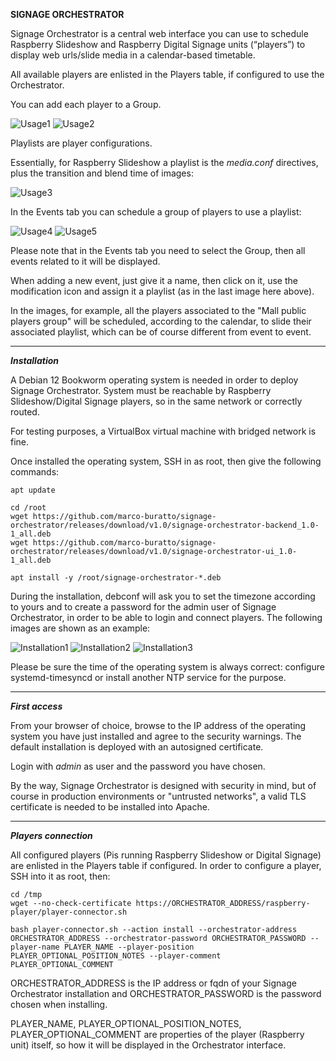 **SIGNAGE ORCHESTRATOR** 

Signage Orchestrator is a central web interface you can use to schedule Raspberry Slideshow and Raspberry Digital Signage units (“players”) to display web urls/slide media in a calendar-based timetable.

All available players are enlisted in the Players table, if configured to use the Orchestrator.

You can add each player to a Group.

![Usage1](docs/usage/players.png)
![Usage2](docs/usage/groups.png)

Playlists are player configurations. 

Essentially, for Raspberry Slideshow a playlist is the <em>media.conf</em> directives, plus the transition and blend time of images:

![Usage3](docs/usage/playlists.png)

In the Events tab you can schedule a group of players to use a playlist:

![Usage4](docs/usage/events.png)
![Usage5](docs/usage/events.detail.png)

Please note that in the Events tab you need to select the Group, then all events related to it will be displayed.

When adding a new event, just give it a name, then click on it, use the modification icon and assign it a playlist (as in the last image here above). 

In the images, for example, all the players associated to the "Mall public players group" will be scheduled, according to the calendar, to slide their associated playlist, which can be of course different from event to event.

------------

***Installation***

A Debian 12 Bookworm operating system is needed in order to deploy Signage Orchestrator.
System must be reachable by Raspberry Slideshow/Digital Signage players, so in the same network or correctly routed.

For testing purposes, a VirtualBox virtual machine with bridged network is fine.

Once installed the operating system, SSH in as root, then give the following commands:

    apt update

    cd /root
    wget https://github.com/marco-buratto/signage-orchestrator/releases/download/v1.0/signage-orchestrator-backend_1.0-1_all.deb
    wget https://github.com/marco-buratto/signage-orchestrator/releases/download/v1.0/signage-orchestrator-ui_1.0-1_all.deb

    apt install -y /root/signage-orchestrator-*.deb

During the installation, debconf will ask you to set the timezone according to yours and to create a password for the admin user of Signage Orchestrator, in order to be able to login and connect players. The following images are shown as an example:

![Installation1](docs/installation/install.1.png)
![Installation2](docs/installation/install.2.png)
![Installation3](docs/installation/install.3.png)

Please be sure the time of the operating system is always correct: configure systemd-timesyncd or install another NTP service for the purpose.

------------

***First access***

From your browser of choice, browse to the IP address of the operating system you have just installed and agree to the security warnings. 
The default installation is deployed with an autosigned certificate.

Login with *admin* as user and the password you have chosen.

By the way, Signage Orchestrator is designed with security in mind, but of course in production environments or "untrusted networks", a valid TLS certificate is needed to be installed into Apache.

------------

***Players connection***

All configured players (Pis running Raspberry Slideshow or Digital Signage) are enlisted in the Players table if configured.
In order to configure a player, SSH into it as root, then:

    cd /tmp
    wget --no-check-certificate https://ORCHESTRATOR_ADDRESS/raspberry-player/player-connector.sh

    bash player-connector.sh --action install --orchestrator-address ORCHESTRATOR_ADDRESS --orchestrator-password ORCHESTRATOR_PASSWORD --player-name PLAYER_NAME --player-position PLAYER_OPTIONAL_POSITION_NOTES --player-comment PLAYER_OPTIONAL_COMMENT

ORCHESTRATOR_ADDRESS is the IP address or fqdn of your Signage Orchestrator installation and ORCHESTRATOR_PASSWORD is the password chosen when installing.

PLAYER_NAME, PLAYER_OPTIONAL_POSITION_NOTES, PLAYER_OPTIONAL_COMMENT are properties of the player (Raspberry unit) itself, so how it will be displayed in the Orchestrator interface.


